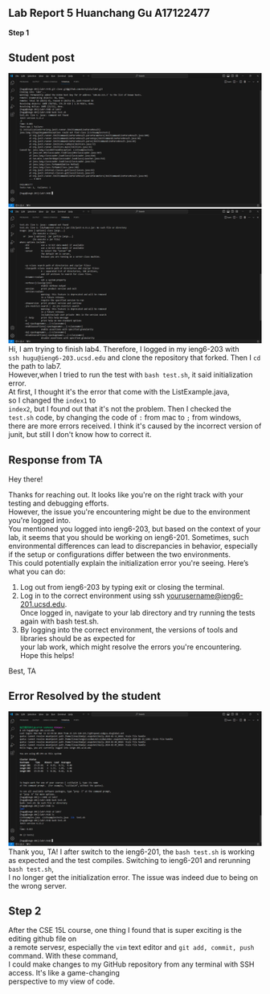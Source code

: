**Lab Report 5 Huanchang Gu A17122477**
--    

**Step 1**     
  
**Student post**  
--  
![image](微信图片_20240311232854.png)  
![image](微信图片_20240311232907.png)  
Hi, I am trying to finish lab4. Therefore, I logged in my ieng6-203 with  
`ssh hugu@ieng6-203.ucsd.edu` and clone the repository that forked. Then I `cd` the path to lab7.         
However,when I tried to run the test with `bash test.sh`, it said initialization error.     
At first, I thought it's the  error that come with the ListExample.java,   
so I changed the `index1` to     
`index2`, but I found out that it's not the problem. Then I checked the   
`test.sh` code, by changing the code of `:` from mac to `;` from windows,   
there are more errors received. I think it's caused by the incorrect version of  
junit, but still I don't know how to correct it.   

**Response from TA**
--  

Hey there!  

Thanks for reaching out. It looks like you're on the right track with your testing and debugging efforts.   
However, the issue you're encountering might be due to the environment you're logged into.   
You mentioned you logged into ieng6-203, but based on the context of your lab, it seems that you should be working on ieng6-201. 
Sometimes, such environmental differences can lead to discrepancies in behavior, 
especially if the setup or configurations differ between the two environments.   
This could potentially explain the initialization error you're seeing. Here’s what you can do:  
1. Log out from ieng6-203 by typing exit or closing the terminal.  
2. Log in to the correct environment using ssh yourusername@ieng6-201.ucsd.edu.  
Once logged in, navigate to your lab directory and try running the tests again with bash test.sh.    
3. By logging into the correct environment, the versions of tools and libraries should be as expected for        
your lab work, which might resolve the errors you're encountering.  
Hope this helps!

Best,
TA  

**Error Resolved by the student**  
-- 

![image](微信图片_20240311233049.png)  
Thank you, TA! I after switch to the ieng6-201, the `bash test.sh` is working as expected  and
the test compiles. Switching to ieng6-201 and rerunning `bash test.sh`,  
I no longer get the initialization error. The issue was indeed due to being on the wrong server.  

**Step 2**
--
After the CSE 15L course, one thing I found that is super exciting is the editing github file on  
a remote servesr, especially the `vim` text editor and `git add, commit, push` command. With these command,  
I could make changes to my GitHub repository from any terminal with SSH access. It's like a game-changing   
perspective to my view of code. 


